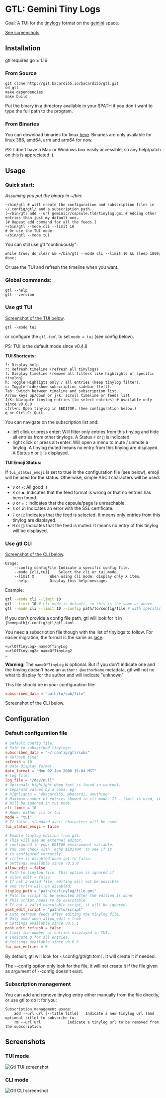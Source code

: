 # GTL: Gemini Tiny Logs

Goal: A TUI for the [tinylogs](https://codeberg.org/bacardi55/gemini-tinylog-rfc/src/branch/main) format on the [gemini](gemini.circumlunar.space/) space.

[See screenshots](#screenshots)

## Installation

gtl requires go ≥ 1.16

### From Source
```
git clone http://git.bacardi55.io/bacardi55/gtl.git
cd gtl
make dependencies
make build
```

Put the binary in a directory available in your $PATH if you don't want to type the full path to the program.

### From Binaries

You can download binaries for linux [here](https://github.com/bacardi55/gtl/releases).
Binaries are only available for linux 386, amd64, arm and arm64 for now.

*PS*: I don't have a Mac or Windows box easily accessible, so any help/patch on this is appreciated :).

## Usage

### Quick start:

*Assuming you put the binary in ~/bin*:
```
~/bin/gtl # will create the configuration and subscription files in ~/.config/gtl/ and a subscription path.
[~/bin/gtl add --url gemini://capsule.tld/tinylog.gmi # Adding other entries than just my default one.
[# Repeat add command for all the feeds.]
~/bin/gtl --mode cli --limit 10
# Or use the TUI mode:
~/bin/gtl --mode tui
```

You can still use gtl "continuously":
```
while true; do clear && ~/bin/gtl --mode cli --limit 10 && sleep 1800; done;
```

Or use the TUI and refresh the timeline when you want.

### Global commands:
```
gtl --help
gtl --version
```

### Use gtl TUI

[Screenshot of the TUI below](#tui-mode).

```
gtl --mode tui
```
or configure the `gtl.toml` to set `mode = tui` (see config below).

PS: TUI is the default mode since v0.4.8


**TUI Shortcuts:**
```
?: Display help
r: Refresh timeline (refresh all tinylogs)
t: Display timeline (remove all filters like highlights of specific tinylog)
h: Toggle Highligts only / all entries (keep tinylog filter).
s: Toggle hide/show subscription sidebar (left).
Tab: Switch between timeline and subscription list.
Arrow keys up/down or j/k: scroll timeline or feeds list
J/K: Navigate tinylog entries (to select entries) # Available only since v0.6.0
ctrl+n: Open tinylog in $EDITOR. (See configuration below.)
q or Ctrl-C: Quit
```
You can navigate on the subscription list and:
* left click or press enter: Will filter only entries from this tinylog and hide all entries from other tinylogs. A Status `F` or `🔎` is indicated.
* right click or press alt+enter: Will open a menu to mute / unmute a tinylog. A tinylog muted means no entry from this tinylog are displayed. A Status `M` or `🔕` is displayed.

**TUI Emoji Status:**

If `tui_status_emoji` is set to true in the configuration file (see below), emoji will be used for the status. Otherwise, simple ASCII characters will be used.

* `V` or `✔`: All good :)
* `X` or `❌`: Indicates that the feed format is wrong or that no entries has been found.
* `D` or `☠️ `: Indicates that the capsule/page is unreachable.
* `S` or `🔓`: Indicates an error with the SSL certificate.
* `F` or `🔎`: Indicates that the feed is selected. It means only entries from this tinylog are displayed.
* `M` or `🔕`: Indicates that the feed is muted. It means no entry of this tinylog will be displayed.

### Use gtl CLI

[Screenshot of the CLI below](#cli-mode).

```
Usage:
	--config configFile	Indicate a specific config file.
	--mode {cli,tui}	Select the cli or tui mode.
	--limit X		When using cli mode, display only X item.
	--help			Display this help message.
```

Example:
```bash
gtl --mode cli --limit 10
gtl --limit 10 # cli mode is default, so this is the same as above.
gtl --mode cli --limit 10 --config path/to/config/file # with specific path for config file.
```

If you don't provide a config file path, gtl will look for it in `{homepath}/.config/gtl/gtl.toml`

You need a subscription file though with the list of tinylogs to follow. For easier migration, the format is the same as [lace](https://friendo.monster/log/lace.html):
```
<urlOfTinyLog> nameOfTinyLog
<urlOfTinyLog2> nameOfTinyLog2
…
```

**Warning**: The `nameOfTinyLog` is optional. But if you don't indicate one and the tinylog doesn't have an `author: @authorName` metadata, gtl will not no what to display for the author and will indicate "unknown"

This file should be in your configuration file:

```toml
subscribed_data = "path/to/sub/file"
```

Screenshot of the CLI below.

## Configuration

### Default configuration file

```toml
# Default config file:
# Path to subscribed tinylogs:
subscribed_data = "~/.config/gtl/subs"
# Refresh time:
refresh = 10
# Date display format
date_format = "Mon 02 Jan 2006 15:04 MST"
# Log file:
log_file = "/dev/null"
# Optional: Highlight when text is found in content.
# Separate values by a coma, eg:
# highlights = "@bacardi55, @bacardi, anything"
# Maximum number of entries showed in cli mode. If --limit is used, it will overide this setting.
# Will be ignored in tui mode.
cli_limit = 10
# Mode: either cli or tui
mode = "tui"
# If false, standard ascii characters will be used.
tui_status_emoji = false

# Enable tinylog edition from gtl:
# This will use an external editor,
# configured in your EDITOR environment variable.
# You can check with 'echo $EDITOR' to see if it
# is configured correctly.
# ctrl+n is disabled when set to false.
# Settings available since v0.5.0
allow_edit = false
# Path to tinylog file. This option is ignored if
# allow_edit = false.
# If not a valid file, editing will not be possible
# and ctrl+n will be disabled.
tinylog_path = "path/to/tinylog/file.gmi"
# Path to script to be executed after the edition is done.
# This script needs to be executable.
# If not a valid executable script, it will be ignored.
post_edit_script = "path/to/script"
# Auto refresh feeds after editing the tinylog file.
# Only used when allow_edit = true
# Settings available since v0.5.1
post_edit_refresh = false
# Limit the number of entries displayed in TUI.
# Indicate 0 for all entries.
# Settings available since v0.6.0
tui_max_entries = 0
```

By default, gtl will look for ~/.config/gtl/gtl.toml . It will create it if needed.

The --config option only look for the file, it will not create it if the file given as argument of --config doesn't exist.


### Subscription management

You can add and remove tinylog entry either manually from the file directly, or use gtl to do it for you:
```
Subscription management usage:
	add --url url [--title title]	Indicate a new tinylog url (and optional title) to subscribe to.
	rm --url url			Indicate a tinylog url to be removed from the subscription.
```


## Screenshots

### TUI mode

![Gtl TUI screenshot](docs/images/gtl_tui_screenshot.png)

### CLI mode

![Gtl CLI screenshot](docs/images/gtl_screenshot.png)

